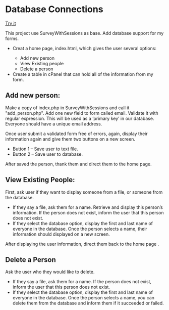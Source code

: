 # Database Connections
<p><a href="http://lianxiao.dev.fast.sheridanc.on.ca/portfolio/DatabaseConnections/index.html">Try it</a></p>
<p>This project use SurveyWithSessions as base. Add database support for my forms.</p>
<ul>
    <li>Creat a home page, index.html, which gives the user several options:</li>
    <ul type="circle">
        <li>Add new person</li>
        <li>View Existing people</li>
        <li>Delete a person</li>
    </ul>
    <li>Create a table in cPanel that can hold all of the information from my form.</li>
</ul>

<h2>Add new person:</h2>
<p>Make a copy of index.php in SurveyWithSessions and call it "add_person.php". Add one new field to form called email. Validate it with regular expression. This will be used as a ‘primary key’ in our database.  Everyone should have a unique email address.</p>
<p>Once user submit a validated form free of errors, again, display their information again and give them two buttons on a new screen.</p>
<ul>
    <li>Button 1 – Save user to text file.</li>
    <li>Button 2 – Save user to database.</li>
</ul>
<p>After saved the person, thank them and direct them to the home page.</p>

<h2>View Existing People:</h2>
<p>First, ask user if they want to display someone from a file, or someone from the database.</p>
<ul>
    <li>If they say a file, ask them for a name.  Retrieve and display this person’s information. If the person does not exist, inform the user that this person does not exist.</li>
    <li>If they select the database option, display the first and last name of everyone in the database. Once the person selects a name, their information should displayed on a new screen.</li>
</ul>
<p>After displaying the user information, direct them back to the home page .</p>

<h2>Delete a Person</h2>
<p>Ask the user who they would like to delete.</p>
<ul>
    <li>If they say a file, ask them for a name. If the person does not exist, inform the user that this person does not exist.</li>
    <li>If they select the database option, display the first and last name of everyone in the database.  Once the person selects a name, you can delete them from the database and inform them if it succeeded or failed.</li>
</ul>
